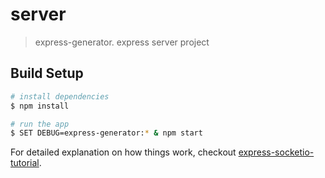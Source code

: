 # server

> express-generator. express server project 

## Build Setup

``` bash
# install dependencies
$ npm install

# run the app
$ SET DEBUG=express-generator:* & npm start
```

For detailed explanation on how things work, checkout [express-socketio-tutorial](https://github.com/onedesign/express-socketio-tutorial).
